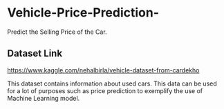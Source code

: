 # Vehicle-Price-Prediction-
 Predict the Selling Price of the Car. 
 
 
 ## Dataset Link
 https://www.kaggle.com/nehalbirla/vehicle-dataset-from-cardekho
 
This dataset contains information about used cars.
This data can be used for a lot of purposes such as price prediction to exemplify the use of Machine Learning model.
 
